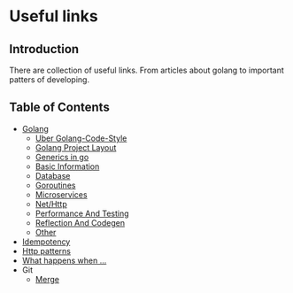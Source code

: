 # Useful links

## Introduction
There are collection of useful links. From articles about golang to important patters of developing. 

## Table of Contents

- [Golang](https://github.com/yudintsevegor/readings/tree/master/Golang)
  - [Uber Golang-Code-Style](https://github.com/uber-go/guide/blob/master/style.md)
  - [Golang Project Layout](https://github.com/golang-standards/project-layout)
  - [Generics in go](https://tproger.ru/translations/generics-in-go/)
  - [Basic Information](https://github.com/yudintsevegor/readings/tree/master/Golang/basicInformation)
  - [Database](https://github.com/yudintsevegor/readings/tree/master/Golang/database)
  - [Goroutines](https://github.com/yudintsevegor/readings/tree/master/Golang/goroutines)
  - [Microservices](https://github.com/yudintsevegor/readings/tree/master/Golang/microservices)
  - [Net/Http](https://github.com/yudintsevegor/readings/tree/master/Golang/netHttp)
  - [Performance And Testing](https://github.com/yudintsevegor/readings/tree/master/Golang/performanceAndTesting)
  - [Reflection And Codegen](https://github.com/yudintsevegor/readings/tree/master/Golang/reflectionCodegen)
  - [Other](https://github.com/yudintsevegor/readings/tree/master/Golang/other)
- [Idempotency](https://habr.com/ru/company/yandex/blog/442762/)
- [Http patterns](https://habr.com/ru/company/yandex/blog/265569/)
- [What happens when ...](https://github.com/alex/what-happens-when#the-g-key-is-pressed)
- Git
  - [Merge](https://habr.com/ru/post/195674/)